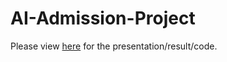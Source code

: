 # AI-Admission-Project
Please view [here](~/doc/MNIST%20Recognition.ipynb) for the presentation/result/code.
